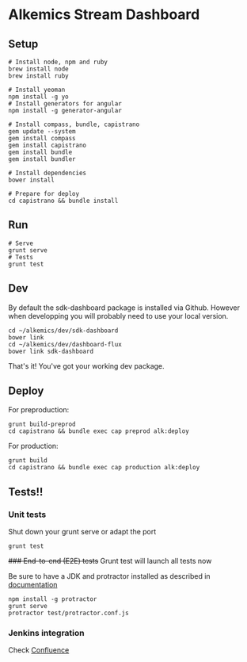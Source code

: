 Alkemics Stream Dashboard
=========================

## Setup

```
# Install node, npm and ruby
brew install node
brew install ruby

# Install yeoman
npm install -g yo
# Install generators for angular
npm install -g generator-angular

# Install compass, bundle, capistrano
gem update --system
gem install compass
gem install capistrano
gem install bundle
gem install bundler

# Install dependencies
bower install

# Prepare for deploy
cd capistrano && bundle install
```

## Run

```
# Serve
grunt serve
# Tests
grunt test
```

## Dev

By default the sdk-dashboard package is installed via Github.
However when developping you will probably need to use your local version.

```
cd ~/alkemics/dev/sdk-dashboard
bower link
cd ~/alkemics/dev/dashboard-flux
bower link sdk-dashboard
```

That's it! You've got your working dev package.

## Deploy

For preproduction:

```
grunt build-preprod
cd capistrano && bundle exec cap preprod alk:deploy
```

For production:

```
grunt build
cd capistrano && bundle exec cap production alk:deploy
```

## Tests!!

### Unit tests

Shut down your grunt serve or adapt the port

```
grunt test
```

~~### End-to-end (E2E) tests~~
Grunt test will launch all tests now

Be sure to have a JDK and protractor installed as described in [documentation](http://angular.github.io/protractor/#/)

```
npm install -g protractor
grunt serve
protractor test/protractor.conf.js
```

### Jenkins integration

Check [Confluence](https://alkemics.atlassian.net/wiki/display/ITH/How+to+setup+Jenkins+for+the+frontend)
